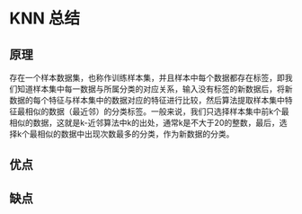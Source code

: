 # KNN 总结
## 原理
存在一个样本数据集，也称作训练样本集，并且样本中每个数据都存在标签，即我们知道样本集中每一数据与所属分类的对应关系，输入没有标签的新数据后，将新数据的每个特征与样本集中的数据对应的特征进行比较，然后算法提取样本集中特征最相似的数据（最近邻）的分类标签。一般来说，我们只选择样本集中前k个最相似的数据，这就是k-近邻算法中k的出处，通常k是不大于20的整数，最后，选择k个最相似的数据中出现次数最多的分类，作为新数据的分类。
## 优点
## 缺点
